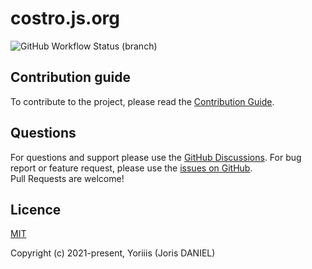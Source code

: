 # costro.js.org

![GitHub Workflow Status (branch)](https://img.shields.io/github/actions/workflow/status/costrojs/costrojs.github.io/build.yml?branch=main&style=for-the-badge)

## Contribution guide

To contribute to the project, please read the [Contribution Guide](https://github.com/costrojs/costrojs.github.io/blob/main/CONTRIBUTING.md).

## Questions

For questions and support please use the [GitHub Discussions](https://github.com/costrojs/costro/discussions). For bug report or feature request, please use the [issues on GitHub](https://github.com/costrojs/costro/issues).<br />Pull Requests are welcome!

## Licence

[MIT](https://opensource.org/licenses/MIT)

Copyright (c) 2021-present, Yoriiis (Joris DANIEL)
